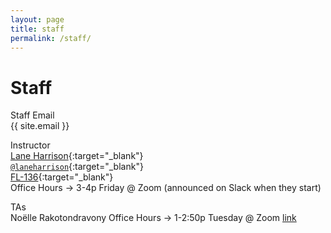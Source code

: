 ```yaml
---
layout: page
title: staff
permalink: /staff/
---
```


# Staff
Staff Email  
{{ site.email }}

Instructor  
[Lane Harrison](http://web.cs.wpi.edu/~ltharrison/){:target="_blank"}  
[`@laneharrison`](http://twitter.com/laneharrison/){:target="_blank"}  
[FL-136](http://myatlascms.com/map/?id=609&mrkIid=105239){:target="_blank"}  
Office Hours -> 3-4p Friday @ Zoom (announced on Slack when they start)

TAs   
Noëlle Rakotondravony 
Office Hours -> 1-2:50p Tuesday @ Zoom [link](https://wpi.zoom.us/j/92174869463)

